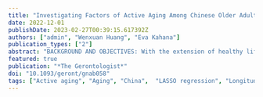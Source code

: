 ```yaml
---
title: "Investigating Factors of Active Aging Among Chinese Older Adults: A Machine Learning Approach"
date: 2022-12-01
publishDate: 2023-02-27T00:39:15.617392Z
authors: ["admin", "Wenxuan Huang", "Eva Kahana"]
publication_types: ["2"]
abstract: "BACKGROUND AND OBJECTIVES: With the extension of healthy life expectancy, promoting active aging has become a policy response to rapid population aging in China. Yet, it has been inconclusive about the relative importance of the determinants of active aging. By applying a machine learning approach, this study aims to identify the most important determinants of active aging in 3 domains, i.e., paid/unpaid work, caregiving, and social activities, among Chinese older adults. RESEARCH DESIGN AND METHODS: Data were drawn from the first wave of the China Health and Retirement Longitudinal Study, which surveys a nationally representative sample of adults aged 60 years and older (N = 7,503). We estimated Random Forest and the least absolute shrinkage and selection operator regression models (LASSO) to determine the most important factors related to active aging. RESULTS: Health has a generic effect on all outcomes of active aging. Our findings also identified the domain-specific determinants of active aging. Urban/rural residency is among the most important factors determining the likelihood of engaging in paid/unpaid work. Living in a multigenerational household is especially important in predicting caregiving activities. Neighborhood infrastructure and facilities have the strongest influence on older adults' participation in social activities. DISCUSSION AND IMPLICATIONS: The application of feature selection models provides a fruitful first step in identifying the most important determinants of active aging among Chinese older adults. These results provide evidence-based recommendations for policies and practices promoting active aging."
featured: true
publication: "*The Gerontologist*"
doi: "10.1093/geront/gnab058"
tags: ["Active aging", "Aging", "China",  "LASSO regression", "Longitudinal Studies", "Machine Learning", "Middle Aged", "Random Forest", "Machine Learning"]
---
```


